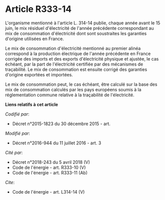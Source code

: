 # Article R333-14

L'organisme mentionné à l'article L. 314-14 publie, chaque année avant le 15 juin, le mix résiduel d'électricité de l'année
précédente correspondant au mix de consommation d'électricité dont sont soustraites les garanties d'origine utilisées en
France. 

Le mix de consommation d'électricité mentionné au premier alinéa correspond à la production électrique de l'année précédente
en France corrigée des imports et des exports d'électricité physique et ajustée, le cas échéant, par la part de l'électricité
certifiée par des mécanismes de traçabilité. Le mix de consommation est ensuite corrigé des garanties d'origine exportées et
importées. 

Le mix de consommation peut, le cas échéant, être calculé sur la base des mix de consommation calculés par les pays européens
soumis à la réglementation commune relative à la traçabilité de l'électricité.

**Liens relatifs à cet article**

_Codifié par_:

  - Décret n°2015-1823 du 30 décembre 2015 - art.

_Modifié par_:

  - Décret n°2016-944 du 11 juillet 2016 - art. 3

_Cité par_:

  - Décret n°2018-243 du 5 avril 2018 (V)
  - Code de l'énergie - art. R333-10 (V)
  - Code de l'énergie - art. R333-11 (Ab)

_Cite_:

  - Code de l'énergie - art. L314-14 (V)
